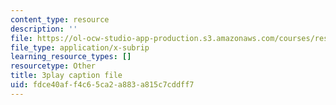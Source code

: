```yaml
---
content_type: resource
description: ''
file: https://ol-ocw-studio-app-production.s3.amazonaws.com/courses/res-ll-005-mathematics-of-big-data-and-machine-learning-january-iap-2020/fdce40aff4c65ca2a883a815c7cddff7_KXJVqsbh_4Y.vtt
file_type: application/x-subrip
learning_resource_types: []
resourcetype: Other
title: 3play caption file
uid: fdce40af-f4c6-5ca2-a883-a815c7cddff7
---
```

